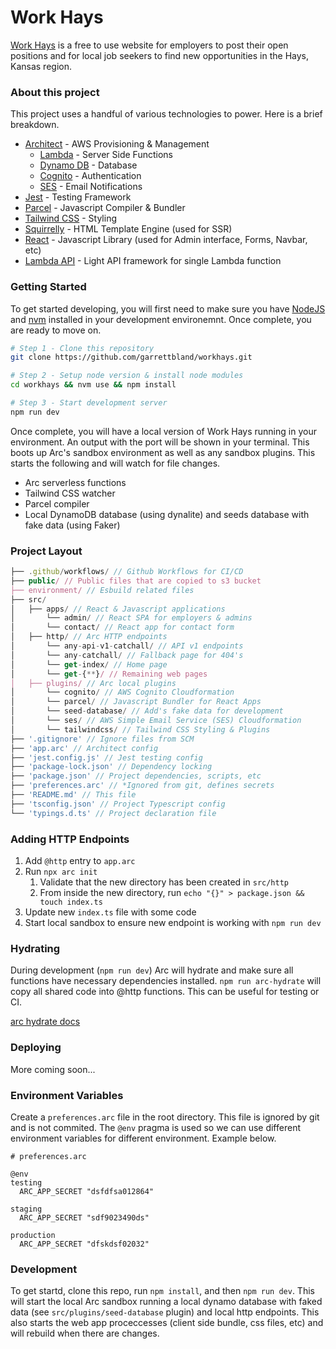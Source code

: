 # Work Hays

[Work Hays](https://workhays.com) is a free to use website for employers to post their open positions and for local job seekers to find new opportunities in the Hays, Kansas region.

### About this project

This project uses a handful of various technologies to power. Here is a brief breakdown.

-   [Architect](https://arc.codes/) - AWS Provisioning & Management
    -   [Lambda](https://aws.amazon.com/lambda/) - Server Side Functions
    -   [Dynamo DB](https://aws.amazon.com/dynamodb/) - Database
    -   [Cognito](https://aws.amazon.com/cognito/) - Authentication
    -   [SES](https://aws.amazon.com/ses/) - Email Notifications
-   [Jest](https://jestjs.io/) - Testing Framework
-   [Parcel](https://parceljs.org/) - Javascript Compiler & Bundler
-   [Tailwind CSS](https://tailwindcss.com/) - Styling
-   [Squirrelly](https://squirrelly.js.org/) - HTML Template Engine (used for SSR)
-   [React](https://react.dev/) - Javascript Library (used for Admin interface, Forms, Navbar, etc)
-   [Lambda API](https://github.com/jeremydaly/lambda-api) - Light API framework for single Lambda function

### Getting Started

To get started developing, you will first need to make sure you have [NodeJS](https://nodejs.org/en) and [nvm](https://github.com/nvm-sh/nvm) installed in your development environemnt. Once complete, you are ready to move on.

```bash
# Step 1 - Clone this repository
git clone https://github.com/garrettbland/workhays.git

# Step 2 - Setup node version & install node modules
cd workhays && nvm use && npm install

# Step 3 - Start development server
npm run dev
```

Once complete, you will have a local version of Work Hays running in your environment. An output with the port will be shown in your terminal. This boots up Arc's sandbox environment as well as any sandbox plugins. This starts the following and will watch for file changes.

-   Arc serverless functions
-   Tailwind CSS watcher
-   Parcel compiler
-   Local DynamoDB database (using dynalite) and seeds database with fake data (using Faker)

### Project Layout

```js
├── .github/workflows/ // Github Workflows for CI/CD
├── public/ // Public files that are copied to s3 bucket
├── environment/ // Esbuild related files
├── src/
│   ├── apps/ // React & Javascript applications
│       └── admin/ // React SPA for employers & admins
│       └── contact/ // React app for contact form
│   ├── http/ // Arc HTTP endpoints
│       └── any-api-v1-catchall/ // API v1 endpoints
│       └── any-catchall/ // Fallback page for 404's
│       └── get-index/ // Home page
│       └── get-{**}/ // Remaining web pages
│   ├── plugins/ // Arc local plugins
│       └── cognito/ // AWS Cognito Cloudformation
│       └── parcel/ // Javascript Bundler for React Apps
│       └── seed-database/ // Add's fake data for development
│       └── ses/ // AWS Simple Email Service (SES) Cloudformation
│       └── tailwindcss/ // Tailwind CSS Styling & Plugins
├── '.gitignore' // Ignore files from SCM
├── 'app.arc' // Architect config
├── 'jest.config.js' // Jest testing config
├── 'package-lock.json' // Dependency locking
├── 'package.json' // Project dependencies, scripts, etc
├── 'preferences.arc' // *Ignored from git, defines secrets
├── 'README.md' // This file
├── 'tsconfig.json' // Project Typescript config
└── 'typings.d.ts' // Project declaration file
```

### Adding HTTP Endpoints

1. Add `@http` entry to `app.arc`
2. Run `npx arc init`
    1. Validate that the new directory has been created in `src/http`
    2. From inside the new directory, run `echo "{}" > package.json && touch index.ts`
3. Update new `index.ts` file with some code
4. Start local sandbox to ensure new endpoint is working with `npm run dev`

### Hydrating

During development (`npm run dev`) Arc will hydrate and make sure all functions
have necessary dependencies installed. `npm run arc-hydrate` will copy all shared
code into @http functions. This can be useful for testing or CI.

[arc hydrate docs](https://arc.codes/docs/en/reference/cli/hydrate)

### Deploying

More coming soon...

### Environment Variables

Create a `preferences.arc` file in the root directory. This file is ignored by git and is not commited. The `@env` pragma is used so we can use different environment variables for different environment. Example below.

```
# preferences.arc

@env
testing
  ARC_APP_SECRET "dsfdfsa012864"

staging
  ARC_APP_SECRET "sdf9023490ds"

production
  ARC_APP_SECRET "dfskdsf02032"
```

### Development

To get startd, clone this repo, run `npm install`, and then `npm run dev`. This will start the local Arc sandbox running a local dynamo database with faked data (see `src/plugins/seed-database` plugin) and local http endpoints. This also starts the web app proceccesses (client side bundle, css files, etc) and will rebuild when there are changes.
